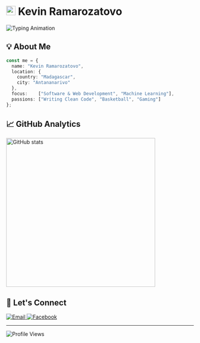 <h1>
    <img src="https://raw.githubusercontent.com/Tarikul-Islam-Anik/Animated-Fluent-Emojis/master/Emojis/Hand%20gestures/Waving%20Hand.png" alt="Waving Hand" width="25" height="25" />
    Kevin Ramarozatovo
</h1>

![Typing Animation](https://readme-typing-svg.demolab.com?font=Inter&weight=600&size=24&duration=3000&pause=1000&color=2C87FF&vCenter=true&width=500&lines=Software+Developer+%26+Tech+Enthusiast;Continuous+Learner+%F0%9F%9A%80;Problem+Solver+%26+Code+Craftsman)

## 💡 About Me

```typescript
const me = {
  name: "Kevin Ramarozatovo",
  location: {
    country: "Madagascar",
    city: "Antananarivo"
  },
  focus:    ["Software & Web Development", "Machine Learning"],
  passions: ["Writing Clean Code", "Basketball", "Gaming"]
};
```

## 📈 GitHub Analytics

<picture>
    <source 
        media="(prefers-color-scheme: dark)" 
        srcset="https://github-readme-stats.vercel.app/api?username=Kevin-rm&show_icons=true&theme=github_dark&hide_border=true&bg_color=0D1117&title_color=2C87FF&icon_color=2C87FF"
    />
    <img 
        src="https://github-readme-stats.vercel.app/api?username=Kevin-rm&show_icons=true&theme=default"
        alt="GitHub stats" 
        width="400" 
    />
</picture>

## 🤝 Let's Connect

<div>
    <a href="mailto:kevinramarozatovo@gmail.com">
        <img src="https://img.shields.io/badge/Email-D14836?style=for-the-badge&logo=gmail&logoColor=white" alt="Email"/>
    </a>
    <a href="https://facebook.com/kevin.ramaro.3/">
        <img src="https://img.shields.io/badge/Facebook-1877F2?style=for-the-badge&logo=facebook&logoColor=white" alt="Facebook"/>
    </a>
</div>

---

<img src="https://komarev.com/ghpvc/?username=Kevin-rm&color=2C87FF&style=for-the-badge" alt="Profile Views"/>
